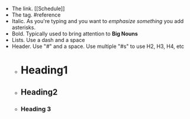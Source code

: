 
- The link. [[Schedule]]
- The tag.  #reference
- Italic.  As you're typing and you want to *emphasize something* you add asterisks.
- Bold. Typically used to bring attention to **Big Nouns**
- Lists.  Use a dash and a space
- Header. Use "#" and  a space.  Use multiple "#s" to use H2, H3, H4, etc
	- # Heading1
	- ## Heading2
	- ### Heading 3